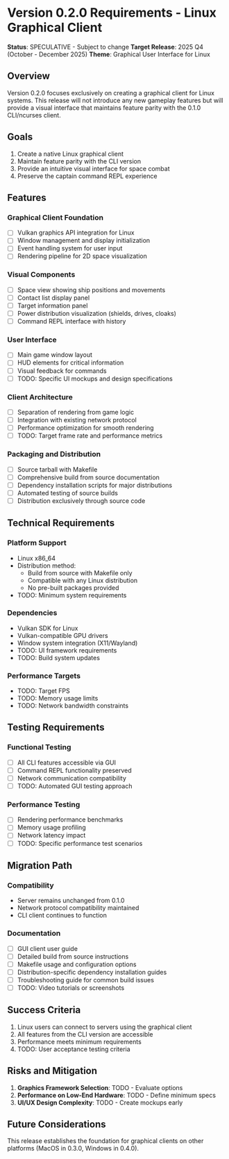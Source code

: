 # Version 0.2.0 Requirements - Linux Graphical Client

**Status**: SPECULATIVE - Subject to change
**Target Release**: 2025 Q4 (October - December 2025)
**Theme**: Graphical User Interface for Linux

## Overview

Version 0.2.0 focuses exclusively on creating a graphical client for Linux systems. This release will not introduce any new gameplay features but will provide a visual interface that maintains feature parity with the 0.1.0 CLI/ncurses client.

## Goals

1. Create a native Linux graphical client
2. Maintain feature parity with the CLI version
3. Provide an intuitive visual interface for space combat
4. Preserve the captain command REPL experience

## Features

### Graphical Client Foundation
- [ ] Vulkan graphics API integration for Linux
- [ ] Window management and display initialization
- [ ] Event handling system for user input
- [ ] Rendering pipeline for 2D space visualization

### Visual Components
- [ ] Space view showing ship positions and movements
- [ ] Contact list display panel
- [ ] Target information panel
- [ ] Power distribution visualization (shields, drives, cloaks)
- [ ] Command REPL interface with history

### User Interface
- [ ] Main game window layout
- [ ] HUD elements for critical information
- [ ] Visual feedback for commands
- [ ] TODO: Specific UI mockups and design specifications

### Client Architecture
- [ ] Separation of rendering from game logic
- [ ] Integration with existing network protocol
- [ ] Performance optimization for smooth rendering
- [ ] TODO: Target frame rate and performance metrics

### Packaging and Distribution
- [ ] Source tarball with Makefile
- [ ] Comprehensive build from source documentation
- [ ] Dependency installation scripts for major distributions
- [ ] Automated testing of source builds
- [ ] Distribution exclusively through source code

## Technical Requirements

### Platform Support
- Linux x86_64
- Distribution method:
  - Build from source with Makefile only
  - Compatible with any Linux distribution
  - No pre-built packages provided
- TODO: Minimum system requirements

### Dependencies
- Vulkan SDK for Linux
- Vulkan-compatible GPU drivers
- Window system integration (X11/Wayland)
- TODO: UI framework requirements
- TODO: Build system updates

### Performance Targets
- TODO: Target FPS
- TODO: Memory usage limits
- TODO: Network bandwidth constraints

## Testing Requirements

### Functional Testing
- [ ] All CLI features accessible via GUI
- [ ] Command REPL functionality preserved
- [ ] Network communication compatibility
- [ ] TODO: Automated GUI testing approach

### Performance Testing
- [ ] Rendering performance benchmarks
- [ ] Memory usage profiling
- [ ] Network latency impact
- [ ] TODO: Specific performance test scenarios

## Migration Path

### Compatibility
- Server remains unchanged from 0.1.0
- Network protocol compatibility maintained
- CLI client continues to function

### Documentation
- [ ] GUI client user guide
- [ ] Detailed build from source instructions
- [ ] Makefile usage and configuration options
- [ ] Distribution-specific dependency installation guides
- [ ] Troubleshooting guide for common build issues
- [ ] TODO: Video tutorials or screenshots

## Success Criteria

1. Linux users can connect to servers using the graphical client
2. All features from the CLI version are accessible
3. Performance meets minimum requirements
4. TODO: User acceptance testing criteria

## Risks and Mitigation

1. **Graphics Framework Selection**: TODO - Evaluate options
2. **Performance on Low-End Hardware**: TODO - Define minimum specs
3. **UI/UX Design Complexity**: TODO - Create mockups early

## Future Considerations

This release establishes the foundation for graphical clients on other platforms (MacOS in 0.3.0, Windows in 0.4.0).